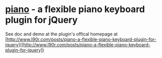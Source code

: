 [piano](http://www.l90r.com/posts/piano-a-flexible-piano-keyboard-plugin-for-jquery) - a flexible piano keyboard plugin for jQuery
====================================================================================
See doc and demo at the plugin's offical homepage at [http://www.l90r.com/posts/piano-a-flexible-piano-keyboard-plugin-for-jquery]([http://www.l90r.com/posts/piano-a-flexible-piano-keyboard-plugin-for-jquery])
